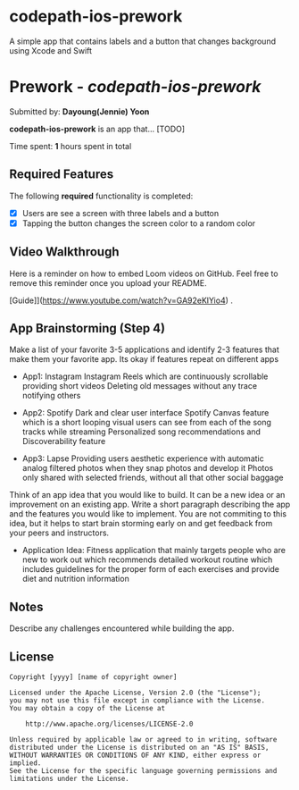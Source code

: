 # codepath-ios-prework
A simple app that contains labels and a button that changes background using Xcode and Swift

# Prework - *codepath-ios-prework*

Submitted by: **Dayoung(Jennie) Yoon**

**codepath-ios-prework** is an app that... [TODO] 

Time spent: **1** hours spent in total

## Required Features

The following **required** functionality is completed:

- [x] Users are see a screen with three labels and a button
- [x] Tapping the button changes the screen color to a random color
 
## Video Walkthrough

Here is a reminder on how to embed Loom videos on GitHub. Feel free to remove this reminder once you upload your README. 

[Guide]](https://www.youtube.com/watch?v=GA92eKlYio4) .

## App Brainstorming (Step 4)

Make a list of your favorite 3-5 applications and identify 2-3 features that make them your favorite app. Its okay if features repeat on different apps
- App1: Instagram
  Instagram Reels which are continuously scrollable providing short videos
  Deleting old messages without any trace notifying others
  
- App2: Spotify
  Dark and clear user interface
  Spotify Canvas feature which is a short looping visual users can see from each of the song tracks while streaming
  Personalized song recommendations and Discoverability feature
  
- App3: Lapse
  Providing users aesthetic experience with automatic analog filtered photos when they snap photos and develop it
  Photos only shared with selected friends, without all that other social baggage
  
  
Think of an app idea that you would like to build. It can be a new idea or an improvement on an existing app. Write a short paragraph describing the app and the features you would like to implement. You are not commiting to this idea, but it helps to start brain storming early on and get feedback from your peers and instructors.

- Application Idea: Fitness application that mainly targets people who are new to work out which recommends detailed workout routine which includes guidelines for the proper form of each exercises and provide diet and nutrition information

## Notes

Describe any challenges encountered while building the app.

## License

    Copyright [yyyy] [name of copyright owner]

    Licensed under the Apache License, Version 2.0 (the "License");
    you may not use this file except in compliance with the License.
    You may obtain a copy of the License at

        http://www.apache.org/licenses/LICENSE-2.0

    Unless required by applicable law or agreed to in writing, software
    distributed under the License is distributed on an "AS IS" BASIS,
    WITHOUT WARRANTIES OR CONDITIONS OF ANY KIND, either express or implied.
    See the License for the specific language governing permissions and
    limitations under the License.

